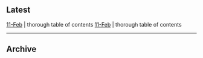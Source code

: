 ## Latest

[11-Feb](2015-02-11-TOC.pdf?raw=true) | thorough table of contents
[11-Feb](2015-02-11-TOC.pdf?raw=true) | thorough table of contents

---

## Archive

